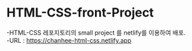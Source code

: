 # HTML-CSS-front-Project  
 -HTML-CSS 레포지토리의 small project 를 netlify를 이용하여 배포.  
 -URL : https://chanhee-html-css.netlify.app
